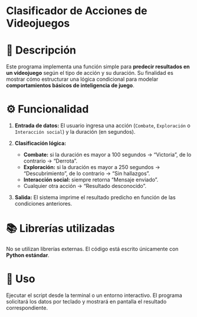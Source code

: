 # Clasificador de Acciones de Videojuegos

# 📄 Descripción

Este programa implementa una función simple para **predecir resultados en un videojuego** según el tipo de acción y su duración.
Su finalidad es mostrar cómo estructurar una lógica condicional para modelar **comportamientos básicos de inteligencia de juego**.

# ⚙️ Funcionalidad

1. **Entrada de datos:**
   El usuario ingresa una acción (`Combate`, `Exploración` o `Interacción social`) y la duración (en segundos).
2. **Clasificación lógica:**

   * **Combate:** si la duración es mayor a 100 segundos → “Victoria”, de lo contrario → “Derrota”.
   * **Exploración:** si la duración es mayor a 250 segundos → “Descubrimiento”, de lo contrario → “Sin hallazgos”.
   * **Interacción social:** siempre retorna “Mensaje enviado”.
   * Cualquier otra acción → “Resultado desconocido”.
3. **Salida:**
   El sistema imprime el resultado predicho en función de las condiciones anteriores.

# 📚 Librerías utilizadas

No se utilizan librerías externas. El código está escrito únicamente con **Python estándar**.

# 🧩 Uso

Ejecutar el script desde la terminal o un entorno interactivo.
El programa solicitará los datos por teclado y mostrará en pantalla el resultado correspondiente.
